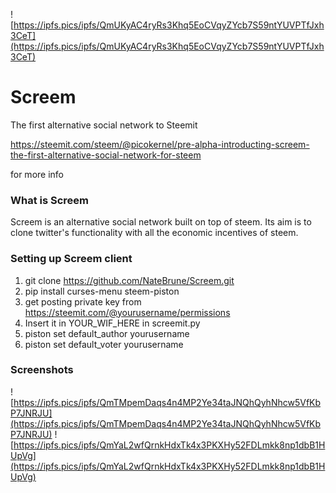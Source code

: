 ![https://ipfs.pics/ipfs/QmUKyAC4ryRs3Khq5EoCVqyZYcb7S59ntYUVPTfJxh3CeT](https://ipfs.pics/ipfs/QmUKyAC4ryRs3Khq5EoCVqyZYcb7S59ntYUVPTfJxh3CeT)
# Screem
The first alternative social network to Steemit

https://steemit.com/steem/@picokernel/pre-alpha-introducting-screem-the-first-alternative-social-network-for-steem 

for more info

### What is Screem
Screem is an alternative social network built on top of steem. Its aim is to clone twitter's functionality with all the economic incentives of steem.
### Setting up Screem client
1. git clone https://github.com/NateBrune/Screem.git
2. pip install curses-menu steem-piston
3. get posting private key from https://steemit.com/@yourusername/permissions
4. Insert it in YOUR_WIF_HERE in screemit.py
4. piston set default_author yourusername
5. piston set default_voter yourusername

### Screenshots

![https://ipfs.pics/ipfs/QmTMpemDaqs4n4MP2Ye34taJNQhQyhNhcw5VfKbP7JNRJU](https://ipfs.pics/ipfs/QmTMpemDaqs4n4MP2Ye34taJNQhQyhNhcw5VfKbP7JNRJU)
![https://ipfs.pics/ipfs/QmYaL2wfQrnkHdxTk4x3PKXHy52FDLmkk8np1dbB1HUpVg](https://ipfs.pics/ipfs/QmYaL2wfQrnkHdxTk4x3PKXHy52FDLmkk8np1dbB1HUpVg)
